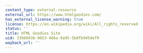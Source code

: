 ```yaml
---
content_type: external-resource
external_url: https://www.htmlgoodies.com/
has_external_license_warning: true
license: https://en.wikipedia.org/wiki/All_rights_reserved
status: ''
title: HTML Goodies Site
uid: 33bb0436-9653-466a-9a95-5b8fb945def9
wayback_url: ''
---
```

